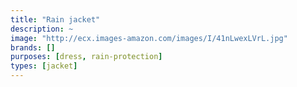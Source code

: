 ```yaml
---
title: "Rain jacket"
description: ~
image: "http://ecx.images-amazon.com/images/I/41nLwexLVrL.jpg"
brands: []
purposes: [dress, rain-protection]
types: [jacket]
---
```


